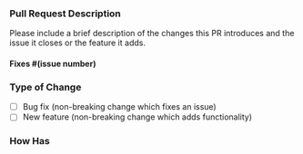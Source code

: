 ### Pull Request Description

Please include a brief description of the changes this PR introduces and the issue it closes or the feature it adds.

#### Fixes #(issue number)

### Type of Change

- [ ] Bug fix (non-breaking change which fixes an issue)
- [ ] New feature (non-breaking change which adds functionality)

### How Has 